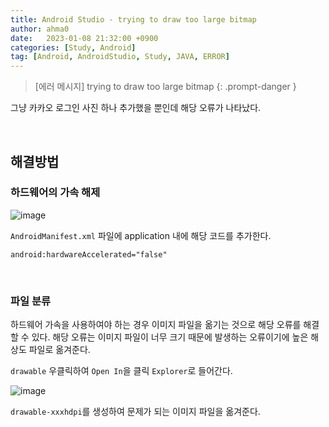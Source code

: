 ```yaml
---
title: Android Studio - trying to draw too large bitmap
author: ahma0
date:   2023-01-08 21:32:00 +0900
categories: [Study, Android]
tag: [Android, AndroidStudio, Study, JAVA, ERROR]
---
```


> [에러 메시지] trying to draw too large bitmap
{: .prompt-danger }

그냥 카카오 로그인 사진 하나 추가했을 뿐인데 해당 오류가 나타났다.

<br>

## 해결방법

### 하드웨어의 가속 해제

![image](https://user-images.githubusercontent.com/84761609/211195937-72c342b6-cc9d-4f03-bf79-20bc61ab38bf.png)


`AndroidManifest.xml` 파일에 application 내에 해당 코드를 추가한다.

```
android:hardwareAccelerated="false"
```

<br>

### 파일 분류

하드웨어 가속을 사용하여야 하는 경우 이미지 파일을 옮기는 것으로 해당 오류를 해결할 수 있다. 해당 오류는 이미지 파일이 너무 크기 때문에 발생하는 오류이기에 높은 해상도 파일로 옮겨준다.

`drawable` 우클릭하여 `Open In`을 클릭 `Explorer`로 들어간다.

![image](https://user-images.githubusercontent.com/84761609/211196134-65000e7e-fb2e-4aba-91cf-e71270988b83.png)


`drawable-xxxhdpi`를 생성하여 문제가 되는 이미지 파일을 옮겨준다.
